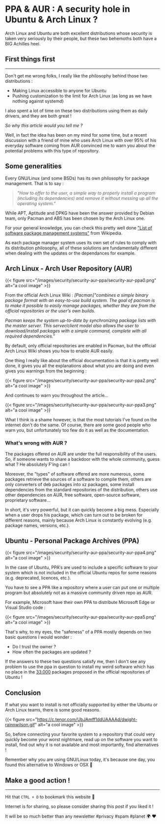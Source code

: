 # PPA & AUR : A security hole in Ubuntu & Arch Linux ?


Arch Linux and Ubuntu are both excellent distributions whose security is taken very seriously by their people, but these two behemoths both have a BIG Achilles heel.


## First things first
---
Don't get me wrong folks, I really like the philosophy behind those two distributions : 

- Making Linux accessible to anyone for Ubuntu
- Pushing customization to the limit for Arch Linux (as long as we have nothing against systemd)

I also spent a lot of time on these two distributions using them as daily drivers, and they are both great !

*So why this article would you tell me ?*

Well, in fact the idea has been on my mind for some time, but a recent discussion with a friend of mine who uses Arch Linux with over 95% of his everyday software coming from AUR convinced me to warn you about the potential problems with this type of repository.

## Some generalities 

Every GNU/Linux (and some BSDs) has its own philosophy for package management. That is to say : 
>*"How to offer to the user, a simple way to properly install a program (including its dependencies) and remove it without messing up all the operating system."*

While APT, Aptitude and DPKG have been the answer provided by Debian team, only Pacman and ABS has been chosen by the Arch Linux one. 

For your general knowledge, you can check this pretty well done ["List of software package management systems"](https://en.wikipedia.org/wiki/List_of_software_package_management_systems) from Wikipedia.

As each package manager system uses its own set of rules to comply with its distribution philosophy, all of these solutions are fundamentally different when dealing with the updates or the dependances for example. 

## Arch Linux - Arch User Repository (AUR)

{{< figure src="/images/security/security-aur-ppa/security-aur-ppa0.png" alt="a cool image" >}} 

From the official Arch Linux Wiki : 
*[Pacman]"combines a simple binary package format with an easy-to-use build system. The goal of pacman is to make it possible to easily manage packages, whether they are from the official repositories or the user's own builds.*

*Pacman keeps the system up-to-date by synchronizing package lists with the master server. This server/client model also allows the user to download/install packages with a simple command, complete with all required dependencies."*

By default, only official repositories are enabled in Pacman, but the official Arch Linux Wiki shows you how to enable AUR easily.

One thing I really like about the official documentation is that it is pretty well done, it gives you all the explanations about what you are doing and even gives you warnings from the beginning : 

{{< figure src="/images/security/security-aur-ppa/security-aur-ppa2.png" alt="a cool image" >}} 

And continues to warn you throughout the article...

{{< figure src="/images/security/security-aur-ppa/security-aur-ppa3.png" alt="a cool image" >}} 

What I think is a shame however, is that the most tutorials I've found on the internet don't do the same. Of course, there are some good people who warn you, but unfortunately too few do it as well as the documentation.
### What's wrong with AUR ? 

The packages offered on AUR are under the full responsibility of the users. So, if someone wants to share a backdoor with the whole community, guess what ? He absolutely F'ing can ! 

Moreover, the "types" of software offered are more numerous, some packages retrieve the sources of a software to compile them, others are only converters of deb packages into xz packages, some install dependencies from the standard repositories of the distribution, others use other dependencies on AUR, free software, open-source software, proprietary software... 

In short, it's very powerful, but it can quickly become a big mess. Especially when a user drops his package, which can turn out to be broken for different reasons, mainly because Arch Linux is constantly evolving (e.g. package names, versions, etc.).

## Ubuntu - Personal Package Archives (PPA)

{{< figure src="/images/security/security-aur-ppa/security-aur-ppa4.png" alt="a cool image" >}} 

In the case of Ubuntu, PPA's are used to include a specific software to your system which is not included in the official Ubuntu repos for some reasons (e.g. deprecated, licences, etc.). 

You have to see a PPA like a repository where a user can put one or multiple program but absolutely not as a massive community driven repo as AUR. 

For example, Microsoft have their own PPA to distribute Microsoft Edge or Visual Studio code : 

{{< figure src="/images/security/security-aur-ppa/security-aur-ppa5.png" alt="a cool image" >}} 

That's why, to my eyes, the "safeness" of a PPA mostly depends on two basic questions I would wonder :

- Do I trust the owner ? 
- How often the packages are updated ?

If the answers to these two questions satisfy me, then I don't see any problem to use the ppa in question to install my weird software which has no place in the [33,000](https://repology.org/repositories/statistics) packages proposed in the official repositories of Ubuntu !

## Conclusion

If what you want to install is not officially supported by either the Ubuntu or Arch Linux teams, there is some good reasons. 

{{< figure src="https://c.tenor.com/UbJAmff1ddUAAAAd/dwight-rainnwilson.gif" alt="a cool image" >}} 

So, before connecting your favorite system to a repository that could very quickly become your worst nightmare, read up on the software you want to install, find out why it is not available and most importantly, find alternatives ! 

Remember why you are using GNU/Linux today, it's because one day, you found this alternative to Windows or OSX 🤠

## Make a good action !
---
Hit that `CTRL + D` to bookmark this website 🔖

Internet is for sharing, so please consider sharing this post if you liked it !

It will be so much better than any newsletter #privacy #spam #planet 🌍 ❤️
